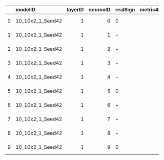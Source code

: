 |    | modelID          |   layerID |   neuronID | realSign   |   metric4Minus |   metric4Plus |   percentage | isRecoveredCorrectly   |   tFindCrit |    tSignRec |   tSignatureRec |   tImprovePrec |   recoveryTimeSeconds |   numQueries |   numCritPtQueries |   numPrecQueries |
|---:|:-----------------|----------:|-----------:|:-----------|---------------:|--------------:|-------------:|:-----------------------|------------:|------------:|----------------:|---------------:|----------------------:|-------------:|-------------------:|-----------------:|
|  0 | 10_10x2_1_Seed42 |         1 |          0 | 0          |              2 |             0 |     1        | False                  |    0.117584 | 0.00144911  |        0.248387 |    4.76837e-08 |              0.275354 |          884 |                 81 |               24 |
|  1 | 10_10x2_1_Seed42 |         1 |          1 | -          |              6 |             9 |     0.6      | True                   |    0.112921 | 0.00805187  |        0.248387 |    4.76837e-08 |              0.261896 |          839 |                 72 |               15 |
|  2 | 10_10x2_1_Seed42 |         1 |          2 | +          |             11 |             4 |     0.733333 | False                  |    0.113158 | 0.00792766  |        0.248387 |    4.76837e-08 |              0.262339 |          849 |                 74 |               17 |
|  3 | 10_10x2_1_Seed42 |         1 |          3 | +          |              2 |            13 |     0.866667 | True                   |    0.114186 | 0.00772452  |        0.248387 |    4.76837e-08 |              0.26601  |          874 |                 79 |               22 |
|  4 | 10_10x2_1_Seed42 |         1 |          4 | -          |              8 |             7 |     0.533333 | True                   |    0.117456 | 0.00969338  |        0.248387 |    4.76837e-08 |              0.275772 |          899 |                 84 |               27 |
|  5 | 10_10x2_1_Seed42 |         1 |          5 | 0          |              1 |             0 |     1        | False                  |    0.115093 | 0.000875235 |        0.248387 |    4.76837e-08 |              0.267857 |          849 |                 74 |               17 |
|  6 | 10_10x2_1_Seed42 |         1 |          6 | +          |              5 |            10 |     0.666667 | False                  |    0.114004 | 0.00763702  |        0.248387 |    4.76837e-08 |              0.265507 |          874 |                 79 |               22 |
|  7 | 10_10x2_1_Seed42 |         1 |          7 | +          |              8 |             7 |     0.533333 | False                  |    0.11326  | 0.00775409  |        0.248387 |    4.76837e-08 |              0.262464 |          849 |                 74 |               17 |
|  8 | 10_10x2_1_Seed42 |         1 |          8 | -          |             10 |             5 |     0.666667 | True                   |    0.11416  | 0.00814962  |        0.248387 |    4.76837e-08 |              0.265927 |          869 |                 78 |               21 |
|  9 | 10_10x2_1_Seed42 |         1 |          9 | 0          |              7 |             4 |     0.636364 | False                  |    0.126006 | 0.00651598  |        0.248387 |    4.76837e-08 |              0.305811 |         1084 |                121 |               64 |